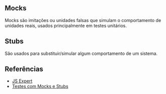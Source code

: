 ## Mocks

Mocks são imitações ou unidades falsas que simulam o comportamento de unidades reais, usados principalmente em testes unitários.

## Stubs

São usados para substituir/simular algum comportamento de um sistema.

## Referências

- [JS Expert](https://javascriptexpert.com.br/)
- [Testes com Mocks e Stubs](https://www.alura.com.br/artigos/testes-com-mocks-e-stubs)
